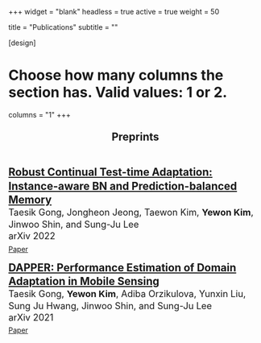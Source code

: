 +++
widget = "blank"
headless = true
active = true
weight = 50

title = "Publications"
subtitle = ""

[design]
  # Choose how many columns the section has. Valid values: 1 or 2.
  columns = "1"
+++

<style>
  .paper {font-size: 21px;}
  .authors {font-size: 18px;}
  .venue {font-size: 18px;}

  @media only screen and (max-width: 768px) {
    .paper {font-size: 18px;}
    .authors {font-size: 14px;}
    .venue {font-size: 14px;}
  }
</style>

<h2 style="text-align: center; line-height:0.7"> Preprints </h3>
<br>

<p style="line-height:1.3">
  <span class="paper"><a href="https://arxiv.org/abs/2208.05117"><b>Robust Continual Test-time Adaptation: Instance-aware BN and Prediction-balanced Memory</b></a></span><br>
  <span class="authors">Taesik Gong, Jongheon Jeong, Taewon Kim, <b>Yewon Kim</b>, Jinwoo Shin, and Sung-Ju Lee</span><br>
  <span class="venue">arXiv 2022</span><br style="content: ' '; display: block; margin: 5px;">
  <a class="badge badge-light" href="https://arxiv.org/abs/2208.05117"><i class="far fa-file-alt"></i> Paper</a>
  <!-- <a class="badge badge-light" href="projects/attention"><i class="fa fa-home"></i> Website</a> -->
</p>

<p style="line-height:1.3">
  <span class="paper"><a href="https://arxiv.org/abs/2111.11053"><b>DAPPER: Performance Estimation of Domain Adaptation in Mobile Sensing</b></a></span><br>
  <span class="authors">Taesik Gong, <b>Yewon Kim</b>, Adiba Orzikulova, Yunxin Liu, Sung Ju Hwang, Jinwoo Shin, and Sung-Ju Lee</span><br>
  <span class="venue">arXiv 2021</span><br style="content: ' '; display: block; margin: 5px;">
  <a class="badge badge-light" href="https://arxiv.org/abs/2111.11053"><i class="far fa-file-alt"></i> Paper</a>
  <!-- <a class="badge badge-light" href="projects/attention"><i class="fa fa-home"></i> Website</a> -->
</p>

<!-- #### Conferences and Journals

#### Posters, Demos, Videos, and Workshop Papers -->
